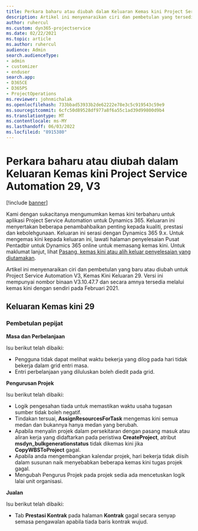 ```yaml
---
title: Perkara baharu atau diubah dalam Keluaran Kemas kini Project Service Automation 29, V3
description: Artikel ini menyenaraikan ciri dan pembetulan yang tersedia dalam Keluaran Kemas Kini Automasi Project Service 29, V3.
author: ruhercul
ms.custom: dyn365-projectservice
ms.date: 02/22/2021
ms.topic: article
ms.author: ruhercul
audience: Admin
search.audienceType:
- admin
- customizer
- enduser
search.app:
- D365CE
- D365PS
- ProjectOperations
ms.reviewer: johnmichalak
ms.openlocfilehash: 733bbad53933b2de62222e78e3c5c919543c59e9
ms.sourcegitcommit: 6cfc50d89528df977a8f6a55c1ad39d99800d9b4
ms.translationtype: MT
ms.contentlocale: ms-MY
ms.lasthandoff: 06/03/2022
ms.locfileid: "8915380"
---
```

# <a name="whats-new-or-changed-in-project-service-automation-update-release-29-v3"></a>Perkara baharu atau diubah dalam Keluaran Kemas kini Project Service Automation 29, V3

[!include [banner](../includes/psa-now-project-operations.md)]

Kami dengan sukacitanya mengumumkan kemas kini terbaharu untuk aplikasi Project Service Automation untuk Dynamics 365. Keluaran ini menyertakan beberapa penambahbaikan penting kepada kualiti, prestasi dan kebolehgunaan. Keluaran ini serasi dengan Dynamics 365 9.x. Untuk mengemas kini kepada keluaran ini, lawati halaman penyelesaian Pusat Pentadbir untuk Dynamics 365 online untuk memasang kemas kini. Untuk maklumat lanjut, lihat [Pasang, kemas kini atau alih keluar penyelesaian yang diutamakan](/power-platform/admin/install-remove-preferred-solution).

Artikel ini menyenaraikan ciri dan pembetulan yang baru atau diubah untuk Project Service Automation V3, Kemas Kini Keluaran 29. Versi ini mempunyai nombor binaan V3.10.47.7 dan secara amnya tersedia melalui kemas kini dengan sendiri pada Februari 2021.

## <a name="update-release-29"></a>Keluaran Kemas kini 29

### <a name="bug-fixes"></a>Pembetulan pepijat

**Masa dan Perbelanjaan**

Isu berikut telah dibaiki:

- Pengguna tidak dapat melihat waktu bekerja yang dilog pada hari tidak bekerja dalam grid entri masa.
- Entri perbelanjaan yang diluluskan boleh diedit pada grid.

**Pengurusan Projek**

Isu berikut telah dibaiki:

- Logik pengesahan tiada untuk memastikan waktu usaha tugasan sumber tidak boleh negatif.
- Tindakan tersuai, **AssignResourcesForTask** mengemas kini semua medan dan bukannya hanya medan yang berubah.
- Apabila menyalin projek dalam persekitaran dengan pasang masuk atau aliran kerja yang didaftarkan pada peristiwa **CreateProject**, atribut **msdyn_bulkgenerationstatus** tidak dikemas kini jika **CopyWBSToProject** gagal.
- Apabila anda mengembangkan kalendar projek, hari bekerja tidak diisih dalam susunan naik menyebabkan beberapa kemas kini tugas projek gagal.
- Mengubah Pengurus Projek pada projek sedia ada mencetuskan logik lalai unit organisasi.

**Jualan**

Isu berikut telah dibaiki:

- Tab **Prestasi Kontrak** pada halaman **Kontrak** gagal secara senyap semasa pengawalan apabila tiada baris kontrak wujud.
